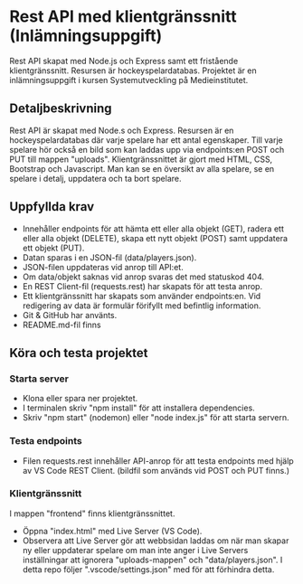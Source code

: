 # Rest API med klientgränssnitt (Inlämningsuppgift)

Rest API skapat med Node.js och Express samt ett fristående klientgränssnitt.
Resursen är hockeyspelardatabas.
Projektet är en inlämningsuppgift i kursen Systemutveckling på Medieinstitutet.

## Detaljbeskrivning

Rest API är skapat med Node.s och Express. Resursen är en hockeyspelardatabas där varje spelare har ett antal egenskaper. Till varje spelare hör också en bild som kan laddas upp via endpoints:en POST och PUT till mappen "uploads".
Klientgränssnittet är gjort med HTML, CSS, Bootstrap och Javascript.
Man kan se en översikt av alla spelare, se en spelare i detalj, uppdatera och ta bort spelare.

## Uppfyllda krav

- Innehåller endpoints för att hämta ett eller alla objekt (GET), radera ett eller alla objekt (DELETE), skapa ett nytt objekt (POST) samt uppdatera ett objekt (PUT).
- Datan sparas i en JSON-fil (data/players.json).
- JSON-filen uppdateras vid anrop till API:et.
- Om data/objekt saknas vid anrop svaras det med statuskod 404.
- En REST Client-fil (requests.rest) har skapats för att testa anrop.
- Ett klientgränssnitt har skapats som använder endpoints:en. Vid redigering av data är formulär förifyllt med befintlig information.
- Git & GitHub har använts.
- README.md-fil finns

## Köra och testa projektet

### Starta server

- Klona eller spara ner projektet.
- I terminalen skriv "npm install" för att installera dependencies.
- Skriv "npm start" (nodemon) eller "node index.js" för att starta servern.

### Testa endpoints

- Filen requests.rest innehåller API-anrop för att testa endpoints med hjälp av VS Code REST Client. (bildfil som används vid POST och PUT finns.)

### Klientgränssnitt

I mappen "frontend" finns klientgränssnittet.

- Öppna "index.html" med Live Server (VS Code).
- Observera att Live Server gör att webbsidan laddas om när man skapar ny eller uppdaterar spelare om man inte anger i Live Servers inställningar att ignorera "uploads-mappen" och "data/players.json". I detta repo följer ".vscode/settings.json" med för att förhindra detta.
